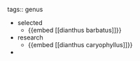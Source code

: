 tags:: genus

- selected
	- {{embed [[dianthus barbatus]]}}
- research
	- {{embed [[dianthus caryophyllus]]}}
-